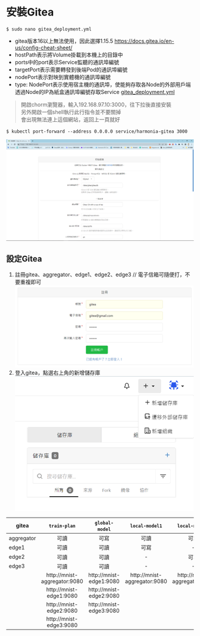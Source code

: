 # 安裝Gitea
```
$ sudo nano gitea_deployment.yml
```
* gitea版本16以上無法使用，因此選擇1.15.5
<https://docs.gitea.io/en-us/config-cheat-sheet/>
* hostPath表示將Volume掛載到本機上的目錄中
* ports中的port表示Service監聽的通訊埠編號
* targetPort表示需要轉發到後端Pod的通訊埠編號
* nodePort表示對映到實體機的通訊埠編號
* type: NodePort表示使用宿主機的通訊埠，使能夠存取各Node的外部用戶端透過Node的IP為紙盒通訊埠編號存取Service
[gitea_deployment.yml](https://github.com/jai-9110/Harmonia-FL/blob/8d92dc462e85a717171ebcb3ff43a598150cbd62/%E5%AE%89%E8%A3%9DHarmonia/gitea_deployment.yml)
> 開啟chorm瀏覽器，輸入192.168.97.10:3000，往下拉後直接安裝  
> 另外開啟一個shell執行此行指令並不要關掉  
> 會出現無法連上這個網站，返回上一頁就好
```
$ kubectl port-forward --address 0.0.0.0 service/harmonia-gitea 3000
```
![image](https://github.com/jai-9110/Harmonia-FL/blob/0b9c169e1209c02f349befd6dc833262a987339d/picture/%E5%AE%89%E8%A3%9Dgitea.png)
## 設定Gitea
1. 註冊gitea、aggregator、edge1、edge2、edge3    // 電子信箱可隨便打，不要重複即可
![image](https://github.com/jai-9110/Harmonia-FL/blob/c207227562c6e23239727d880a0414596753000e/picture/%E8%A8%BB%E5%86%8A%E5%B8%B3%E8%99%9F.png)
2. 登入gitea，點選右上角的新增儲存庫
![image](https://github.com/jai-9110/Harmonia-FL/blob/c8e482deb27c0b17a6d1f4ea20bf553e0ba5fab9/picture/%E6%96%B0%E5%A2%9E%E5%84%B2%E5%AD%98%E5%BA%AB.png)

| gitea | `train-plan` | `global-model` | `local-model1` | `local-model2` | `local-model3` |
|-----|:-------:|:-------:|:---:|:---:|:---:|
| aggregator | 可讀 | 可寫 | 可讀 | 可讀 | 可讀 |
| edge1 | 可讀 | 可讀 | 可寫 | - | - |
| edge2 | 可讀 | 可讀 | - | 可寫 | - |
| edge3 | 可讀 | 可讀 | - | - | 可寫 |
| <webhook> | http://mnist-aggregator:9080 | http://mnist-edge1:9080 | http://mnist-aggregator:9080 | http://mnist-aggregator:9080 | http://mnist-aggregator:9080 |
|   | http://mnist-edge1:9080 | http://mnist-edge2:9080 |
|   | http://mnist-edge2:9080 | http://mnist-edge3:9080 |
|   | http://mnist-edge3:9080 |
